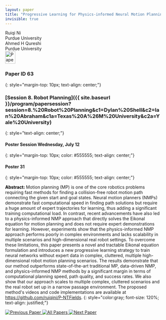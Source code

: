 ```yaml
---
layout: paper
title: "Progressive Learning for Physics-informed Neural Motion Planning"
invisible: true
---
```

<div class="paper-authors">
<div class="paper-author-box">
    <div class="paper-author-name">Ruiqi Ni</div>
    <div class="paper-author-uni">Purdue University</div>
</div>
<div class="paper-author-box">
    <div class="paper-author-name">Ahmed H Qureshi</div>
    <div class="paper-author-uni">Purdue University</div>
</div>

</div><div class="paper-pdf">
<div> <a href="http://www.roboticsproceedings.org/rss19/p063.pdf"><img src="{{ site.baseurl }}/images/paper_link.png" alt="Paper Website" width = "33"  height = "40"/></a> </div>
</div>

### Paper ID 63
{: style="margin-top: 10px; text-align: center;"}

### [Session 8. Robot Planning]({{ site.baseurl }}/program/papersession?session=8.%20Robot%20Planning&c1=Dylan%20Shell&c2=Ian%20Abraham&c1a=Texas%20A%26M%20University&c2a=Yale%20University)
{: style="text-align: center;"}

#### Poster Session Wednesday, July 12
{: style="margin-top: 10px; color: #555555; text-align: center;"}

#### Poster 31
{: style="margin-top: 10px; color: #555555; text-align: center;"}

<b style="color: black;">Abstract: </b>Motion planning (MP) is one of the core robotics problems requiring fast methods for finding a collision-free robot motion path connecting the given start and goal states. Neural motion planners (NMPs) demonstrate fast computational speed in finding path solutions but require a huge amount of expert trajectories for learning, thus adding a significant training computational load. In contrast, recent advancements have also led to a physics-informed NMP approach that directly solves the Eikonal equation for motion planning and does not require expert demonstrations for learning. However, experiments show that the physics-informed NMP approach performs poorly in complex environments and lacks scalability in multiple scenarios and high-dimensional real robot settings. To overcome these limitations, this paper presents a novel and tractable Eikonal equation formulation and introduces a new progressive learning strategy to train neural networks without expert data in complex, cluttered, multiple high-dimensional robot motion planning scenarios. The results demonstrate that our method outperforms state-of-the-art traditional MP, data-driven NMP, and physics-informed NMP methods by a significant margin in terms of computational planning speed, path quality, and success rates. We also show that our approach scales to multiple complex, cluttered scenarios and the real robot set up in a narrow passage environment. The proposed method's videos and code implementations are available at https://github.com/ruiqini/P-NTFields.
{: style="color:gray; font-size: 120%; text-align: justified;"}


<div class="paper-menu">
<a href="{{ site.baseurl }}/program/papers/062/"> <img src="{{ site.baseurl }}/images/previous_paper_icon.png" alt="Previous Paper" title="Previous Paper"/> </a>
<a href="{{ site.baseurl }}/program/papers"><img src="{{ site.baseurl }}/images/overview_icon.png" alt="All Papers" title="All Papers"/> </a>
<a href="{{ site.baseurl }}/program/papers/064/"> <img src="{{ site.baseurl }}/images/next_paper_icon.png" alt="Next Paper" title="Next Paper"/> </a>

</div>
